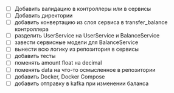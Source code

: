 - [ ] Добавить валидацию в контроллеры или в сервисы
- [ ] Добавить директории 
- [ ] добавить конвертацию из слоя сервиса в transfer_balance контроллера
- [ ] разделить UserService на UserService и BalanceService
- [ ] завести сервисные модели для BalanceService
- [ ] вынести всю логику из репозитория в сервисы
- [ ] добавить тесты
- [ ] поменять amount float на decimal
- [ ] поменять data на что-то осмысленное в репозитории
- [ ] добавить Docker, Docker Compose 
- [ ] добавить отправку в kafka при изменении баланса 